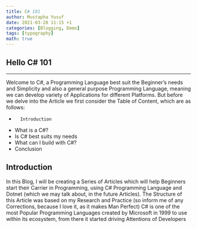 ```yaml
---
title: C# 101
author: Mustapha Yusuf
date: 2021-03-28 11:15 +1
categories: [Blogging, Demo]
tags: [typography] 
math: true
---
```


## Hello C# 101
***

Welcome to C#, a Programming Language best suit the Beginner’s needs and Simplicity and also a general purpose Programming Language, meaning we can develop variety of Applications for different Platforms. But before we delve into the Article we first consider the Table of Content, which are as follows:

-       Introduction
-	What is a C#?
-	Is C# best suits my needs
-	What can I build with C#?
-	Conclusion

## Introduction
In this Blog, I will be creating a Series of Articles which will help Beginners start their Carrier in Programming, using C# Programming Language and Dotnet (which we may talk about, in the future Articles).
The Structure of this Article was based on my Research and Practice (so inform me of any Corrections, because I love it, as it makes Man Perfect)
C# is one of the most Popular Programming Languages created by Microsoft in 1999 to use within its ecosystem, from there it started driving Attentions of Developers 

 
